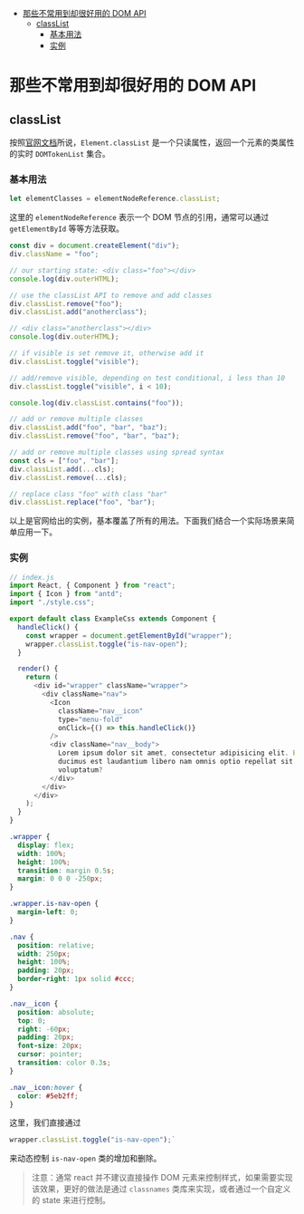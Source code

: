 <!-- TOC -->

- [那些不常用到却很好用的 DOM API](#那些不常用到却很好用的-dom-api)
    - [classList](#classlist)
        - [基本用法](#基本用法)
        - [实例](#实例)

<!-- /TOC -->

# 那些不常用到却很好用的 DOM API

## classList

按照[官网文档](https://developer.mozilla.org/zh-CN/docs/Web/API/Element/classList)所说，`Element.classList` 是一个只读属性，返回一个元素的类属性的实时 `DOMTokenList` 集合。

### 基本用法

```js
let elementClasses = elementNodeReference.classList;
```

这里的 `elementNodeReference` 表示一个 DOM 节点的引用，通常可以通过 `getElementById` 等等方法获取。

```js
const div = document.createElement("div");
div.className = "foo";

// our starting state: <div class="foo"></div>
console.log(div.outerHTML);

// use the classList API to remove and add classes
div.classList.remove("foo");
div.classList.add("anotherclass");

// <div class="anotherclass"></div>
console.log(div.outerHTML);

// if visible is set remove it, otherwise add it
div.classList.toggle("visible");

// add/remove visible, depending on test conditional, i less than 10
div.classList.toggle("visible", i < 10);

console.log(div.classList.contains("foo"));

// add or remove multiple classes
div.classList.add("foo", "bar", "baz");
div.classList.remove("foo", "bar", "baz");

// add or remove multiple classes using spread syntax
const cls = ["foo", "bar"];
div.classList.add(...cls);
div.classList.remove(...cls);

// replace class "foo" with class "bar"
div.classList.replace("foo", "bar");
```

以上是官网给出的实例，基本覆盖了所有的用法。下面我们结合一个实际场景来简单应用一下。

### 实例

```js
// index.js
import React, { Component } from "react";
import { Icon } from "antd";
import "./style.css";

export default class ExampleCss extends Component {
  handleClick() {
    const wrapper = document.getElementById("wrapper");
    wrapper.classList.toggle("is-nav-open");
  }

  render() {
    return (
      <div id="wrapper" className="wrapper">
        <div className="nav">
          <Icon
            className="nav__icon"
            type="menu-fold"
            onClick={() => this.handleClick()}
          />
          <div className="nav__body">
            Lorem ipsum dolor sit amet, consectetur adipisicing elit. Beatae
            ducimus est laudantium libero nam omnis optio repellat sit unde
            voluptatum?
          </div>
        </div>
      </div>
    );
  }
}
```

```css
.wrapper {
  display: flex;
  width: 100%;
  height: 100%;
  transition: margin 0.5s;
  margin: 0 0 0 -250px;
}

.wrapper.is-nav-open {
  margin-left: 0;
}

.nav {
  position: relative;
  width: 250px;
  height: 100%;
  padding: 20px;
  border-right: 1px solid #ccc;
}

.nav__icon {
  position: absolute;
  top: 0;
  right: -60px;
  padding: 20px;
  font-size: 20px;
  cursor: pointer;
  transition: color 0.3s;
}

.nav__icon:hover {
  color: #5eb2ff;
}
```

这里，我们直接通过 

```js
wrapper.classList.toggle("is-nav-open");`
```

来动态控制 `is-nav-open` 类的增加和删除。

> 注意：通常 react 并不建议直接操作 DOM 元素来控制样式，如果需要实现该效果，更好的做法是通过 `classnames` 类库来实现，或者通过一个自定义的 state 来进行控制。
